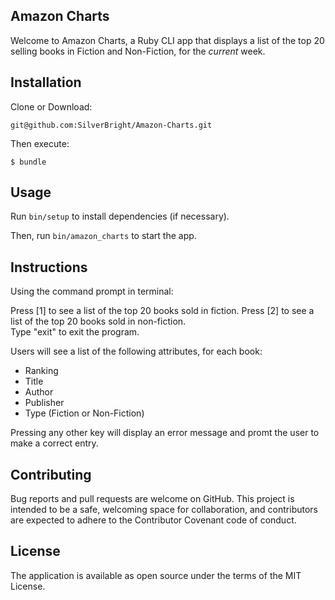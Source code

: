 ## Amazon Charts

Welcome to Amazon Charts, a Ruby CLI app that displays a list of the top 20 selling books in Fiction and Non-Fiction, for the <i>current</i> week.

## Installation

Clone or Download:

    git@github.com:SilverBright/Amazon-Charts.git

Then execute:

    $ bundle

## Usage

Run `bin/setup` to install dependencies (if necessary).

Then, run `bin/amazon_charts` to start the app.

## Instructions

Using the command prompt in terminal:

Press [1] to see a list of the top 20 books sold in fiction.
Press [2] to see a list of the top 20 books sold in non-fiction. 			
Type "exit" to exit the program.

Users will see a list of the following attributes, for each book:

- Ranking
- Title
- Author
- Publisher
- Type (Fiction or Non-Fiction)

Pressing any other key will display an error message and promt the user to make a correct entry.

## Contributing

Bug reports and pull requests are welcome on GitHub. This project is intended to be a safe, welcoming space for collaboration, and contributors are expected to adhere to the Contributor Covenant code of conduct.

## License

The application is available as open source under the terms of the MIT License.
